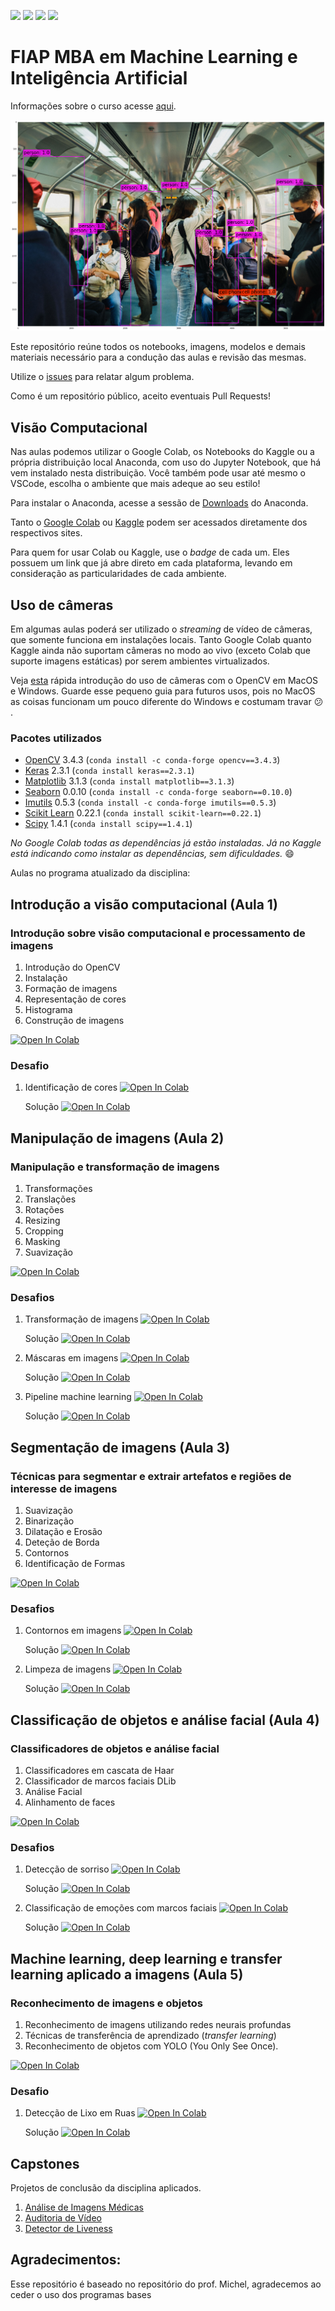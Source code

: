 ![](https://img.shields.io/github/repo-size/FIAPON/fiap-ml-visao-computacional)
![](https://img.shields.io/github/issues/FIAPON/fiap-ml-visao-computacional)
![](https://img.shields.io/github/watchers/FIAPON/fiap-ml-visao-computacional)
![](https://img.shields.io/github/last-commit/FIAPON/fiap-ml-visao-computacional)


# FIAP MBA em Machine Learning e Inteligência Artificial

Informações sobre o curso acesse [aqui](https://www.fiap.com.br/mba/mba-em-artificial-intelligence-e-machine-learning/).

![alt text](image/computer-vision.png)

Este repositório reúne todos os notebooks, imagens, modelos e demais materiais necessário para a condução das aulas e revisão das mesmas.

Utilize o [issues](https://github.com/FIAPON/fiap-ml-visao-computacional/issues) para relatar algum problema.

Como é um repositório público, aceito eventuais Pull Requests!

## Visão Computacional

Nas aulas podemos utilizar o Google Colab, os Notebooks do Kaggle ou a própria distribuição local Anaconda, com uso do Jupyter Notebook, que há vem instalado nesta distribuição. Você também pode usar até mesmo o VSCode, escolha o ambiente que mais adeque ao seu estilo!

Para instalar o Anaconda, acesse a sessão de [Downloads](https://www.anaconda.com/download) do Anaconda.

Tanto o [Google Colab](https://colab.research.google.com/) ou [Kaggle](https://www.kaggle.com/) podem ser acessados diretamente dos respectivos sites.

Para quem for usar Colab ou Kaggle, use o _badge_ de cada um. Eles possuem um link que já abre direto em cada plataforma, levando em consideração as particularidades de cada ambiente.

## Uso de câmeras

Em algumas aulas poderá ser utilizado o _streaming_ de vídeo de câmeras, que somente funciona em instalações locais. Tanto Google Colab quanto Kaggle ainda não suportam câmeras no modo ao vivo (exceto Colab que suporte imagens estáticas) por serem ambientes virtualizados.

Veja [esta](https://github.com/michelpf/fiap-ml-tec-proc-imagens/blob/master/util/videos-camera-mac-windows.ipynb) rápida introdução do uso de câmeras com o OpenCV em MacOS e Windows. Guarde esse pequeno guia para futuros usos, pois no MacOS as coisas funcionam um pouco diferente do Windows e costumam travar 😕 .

### Pacotes utilizados

* [OpenCV](https://opencv.org/) 3.4.3 (```conda install -c conda-forge opencv==3.4.3```)
* [Keras](https://keras.io/) 2.3.1 (```conda install keras==2.3.1```)
* [Matplotlib](https://matplotlib.org/) 3.1.3 (```conda install matplotlib==3.1.3```)
* [Seaborn](https://seaborn.pydata.org/) 0.0.10 (```conda install -c conda-forge seaborn==0.10.0```)
* [Imutils](https://pypi.org/project/imutils/) 0.5.3 (```conda install -c conda-forge imutils==0.5.3```)
* [Scikit Learn](https://scikit-learn.org/stable/) 0.22.1 (```conda install scikit-learn==0.22.1```)
* [Scipy](https://www.scipy.org/) 1.4.1 (```conda install scipy==1.4.1```)

_No Google Colab todas as dependências já estão instaladas. Já no Kaggle está indicando como instalar as dependências, sem dificuldades._ 😄

Aulas no programa atualizado da disciplina:

## Introdução a visão computacional (Aula 1)

### Introdução sobre visão computacional e processamento de imagens

1. Introdução do OpenCV
2. Instalação
3. Formação de imagens
4. Representação de cores
5. Histograma
6. Construção de imagens

[![Open In Colab](https://colab.research.google.com/assets/colab-badge.svg)](https://colab.research.google.com/github/FIAPON/fiap-ml-visao-computacional/blob/main/aula-1-introducao-visao-computacional/introducao-visao-computacional.ipynb)

### Desafio

1. Identificação de cores 
[![Open In Colab](https://colab.research.google.com/assets/colab-badge.svg)](https://colab.research.google.com/github/FIAPON/fiap-ml-visao-computacional/blob/main/aula-1-introducao-visao-computacional/desafio-1/desafio-1.ipynb)

    Solução [![Open In Colab](https://colab.research.google.com/assets/colab-badge.svg)](https://colab.research.google.com/FIAPON/fiap-ml-visao-computacional/blob/main/aula-1-introducao-visao-computacional/desafio-1/desafio-1-solucao.ipynb) 


## Manipulação de imagens (Aula 2)

### Manipulação e transformação de imagens

1. Transformações
2. Translações
3. Rotações
4. Resizing
5. Cropping
6. Masking
7. Suavização

[![Open In Colab](https://colab.research.google.com/assets/colab-badge.svg)](https://colab.research.google.com/FIAPON/fiap-ml-visao-computacional/blob/main/aula-2-transformacao/transformacao-imagens.ipynb)

### Desafios

1. Transformação de imagens [![Open In Colab](https://colab.research.google.com/assets/colab-badge.svg)](https://colab.research.google.com/FIAPON/fiap-ml-visao-computacional/blob/main/aula-2-transformacao/desafio-1/desafio-1.ipynb) 

    Solução
[![Open In Colab](https://colab.research.google.com/assets/colab-badge.svg)](https://colab.research.google.com/github/FIAPON/fiap-ml-visao-computacional/blob/main/aula-2-transformacao/desafio-1/desafio-1-solucao.ipynb)

2. Máscaras em imagens [![Open In Colab](https://colab.research.google.com/assets/colab-badge.svg)](https://colab.research.google.com/FIAPON/fiap-ml-visao-computacional/blob/main/aula-2-transformacao/desafio-2/desafio-2.ipynb)

    Solução
    [![Open In Colab](https://colab.research.google.com/assets/colab-badge.svg)](https://colab.research.google.com/github/FIAPON/fiap-ml-visao-computacional/blob/main/aula-2-transformacao/desafio-2/desafio-2-solucao.ipynb)

3. Pipeline machine learning [![Open In Colab](https://colab.research.google.com/assets/colab-badge.svg)](https://colab.research.google.com/FIAPON/fiap-ml-visao-computacional/blob/main/aula-2-transformacao/desafio-3/desafio-3.ipynb)

    Solução [![Open In Colab](https://colab.research.google.com/assets/colab-badge.svg)](https://colab.research.google.com/github/FIAPON/fiap-ml-visao-computacional/blob/main/aula-2-transformacao/desafio-3/desafio-3-solucao.ipynb)


## Segmentação de imagens (Aula 3)

### Técnicas para segmentar e extrair artefatos e regiões de interesse de imagens

1. Suavização
2. Binarização
3. Dilatação e Erosão
4. Deteção de Borda
4. Contornos
5. Identificação de Formas

[![Open In Colab](https://colab.research.google.com/assets/colab-badge.svg)](https://colab.research.google.com/github/FIAPON/fiap-ml-visao-computacional/blob/main/aula-3-segmentacao/segmentacao.ipynb)

### Desafios

1. Contornos em imagens [![Open In Colab](https://colab.research.google.com/assets/colab-badge.svg)](https://colab.research.google.com/FIAPON/fiap-ml-visao-computacional/blob/main/aula-3-segmentacao/desafio-1/desafio-1.ipynb)

    Solução [![Open In Colab](https://colab.research.google.com/assets/colab-badge.svg)](https://colab.research.google.com/github/FIAPON/fiap-ml-visao-computacional/blob/main/aula-3-segmentacao/desafio-1/desafio-1-solucao.ipynb)

2. Limpeza de imagens [![Open In Colab](https://colab.research.google.com/assets/colab-badge.svg)](https://colab.research.google.com/github/FIAPON/fiap-ml-visao-computacional/blob/main/aula-3-segmentacao/desafio-2/desafio-2.ipynb)

    Solução [![Open In Colab](https://colab.research.google.com/assets/colab-badge.svg)](https://colab.research.google.com/github/FIAPON/fiap-ml-visao-computacional/blob/main/aula-3-segmentacao/desafio-2/desafio-2-solucao.ipynb)


## Classificação de objetos e análise facial (Aula 4)

### Classificadores de objetos e análise facial

1. Classificadores em cascata de Haar
2. Classificador de marcos faciais DLib
3. Análise Facial
4. Alinhamento de faces

[![Open In Colab](https://colab.research.google.com/assets/colab-badge.svg)](https://colab.research.google.com/github/FIAPON/fiap-ml-visao-computacional/blob/main/aula-4-classificacao-objetos-analise-facial/classificacao-objetos-analise-facial.ipynb)

### Desafios

1. Detecção de sorriso [![Open In Colab](https://colab.research.google.com/assets/colab-badge.svg)](https://colab.research.google.com/github/FIAPON/fiap-ml-visao-computacional/blob/main/aula-4-classificacao-objetos-analise-facial/desafio-1/desafio-1.ipynb)
    
    Solução [![Open In Colab](https://colab.research.google.com/assets/colab-badge.svg)](https://colab.research.google.com/github/FIAPON/fiap-ml-visao-computacional/blob/main/aula-4-classificacao-objetos-analise-facial/desafio-1/desafio-1-solucao.ipynb)

2. Classificação de emoções com marcos faciais [![Open In Colab](https://colab.research.google.com/assets/colab-badge.svg)](https://colab.research.google.com/github/FIAPON/fiap-ml-visao-computacional/blob/main/aula-4-classificacao-objetos-analise-facial/desafio-2/desafio-2.ipynb)

    Solução [![Open In Colab](https://colab.research.google.com/assets/colab-badge.svg)](https://colab.research.google.com/github/FIAPON/fiap-ml-visao-computacional/blob/main/aula-4-classificacao-objetos-analise-facial/desafio-2/desafio-2-solucao.ipynb)


## Machine learning, deep learning e transfer learning aplicado a imagens (Aula 5)

### Reconhecimento de imagens e objetos

1. Reconhecimento de imagens utilizando redes neurais profundas
2. Técnicas de transferência de aprendizado (*transfer learning*)
3. Reconhecimento de objetos com YOLO (You Only See Once).

[![Open In Colab](https://colab.research.google.com/assets/colab-badge.svg)](https://colab.research.google.com/github/FIAPON/fiap-ml-visao-computacional/blob/main/aula-5-machine-learning-aplicado/reconhecimento_de_imagens_e_objetos.ipynb)


### Desafio

1. Detecção de Lixo em Ruas [![Open In Colab](https://colab.research.google.com/assets/colab-badge.svg)](https://colab.research.google.com/github/FIAPON/fiap-ml-visao-computacional/blob/main/aula-5-machine-learning-aplicado/desafio-1/desafio-1.ipynb)
    
    Solução [![Open In Colab](https://colab.research.google.com/assets/colab-badge.svg)](https://colab.research.google.com/github/FIAPON/fiap-ml-visao-computacional/blob/main/aula-5-machine-learning-aplicado/desafio-1/desafio-1-solucao.ipynb)


## Capstones

Projetos de conclusão da disciplina aplicados.

1. [Análise de Imagens Médicas](https://github.com/michelpf/fiap-ml-visao-computacional-analise-imagens-medicas)
2. [Auditoria de Vídeo](https://github.com/michelpf/fiap-ml-visao-computacional-auditoria-video)
3. [Detector de Liveness](https://github.com/michelpf/fiap-ml-visao-computacional-detector-liveness)


## Agradecimentos:

Esse repositório é baseado no repositório do prof. Michel, agradecemos ao ceder o uso dos programas bases
